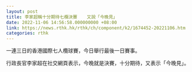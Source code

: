 ```yaml
---
layout: post
title: 李家超稱十分期待七欖決賽　  又說「今晚見」
date: 2022-11-06 14:56:58.000000000 +08:00
link: https://news.rthk.hk/rthk/ch/component/k2/1674452-20221106.htm
categories: rthk
---
```


一連三日的香港國際七人欖球賽，今日舉行最後一日賽事。

行政長官李家超在社交網頁表示，今晚就是決賽，十分期待，又表示「今晚見」。

